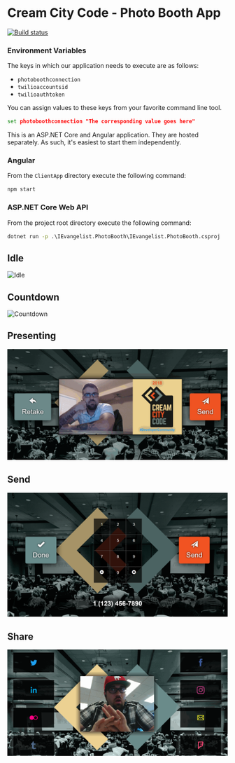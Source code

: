 # Cream City Code - Photo Booth App

[![Build status](https://davidpine.visualstudio.com/_apis/public/build/definitions/a8331230-b250-4381-82b1-def197d3f431/1/badge)](https://davidpine.visualstudio.com/IEvangelist.PhotoBooth/_build/latest?definitionId=1&branch=master)

### Environment Variables

The keys in which our application needs to execute are as follows:

 - `photoboothconnection`
 - `twilioaccountsid`
 - `twilioauthtoken`

You can assign values to these keys from your favorite command line tool.

```cmd
set photoboothconnection "The corresponding value goes here"
```

This is an ASP.NET Core and Angular application. They are hosted separately. As such, it's easiest to start them independently.

### Angular

From the `ClientApp` directory execute the following command:

```cmd
npm start
```

### ASP.NET Core Web API

From the project root directory execute the following command:

```cmd
dotnet run -p .\IEvangelist.PhotoBooth\IEvangelist.PhotoBooth.csproj
```

## Idle

![Idle](images/idle.gif)

## Countdown

![Countdown](images/countdown.gif)

## Presenting

![Presenting](images/presenting.gif)

## Send

![Send](images/send.png)

## Share

![Share](images/share.gif)
